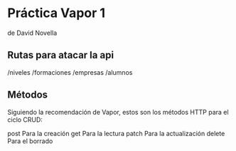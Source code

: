 #  Práctica Vapor 1
de David Novella

## Rutas para atacar la api

/niveles
/formaciones
/empresas
/alumnos


## Métodos

Siguiendo la recomendación de Vapor, estos son los métodos HTTP para el ciclo CRUD:

post Para la creación
get Para la lectura
patch Para la actualización
delete Para el borrado

